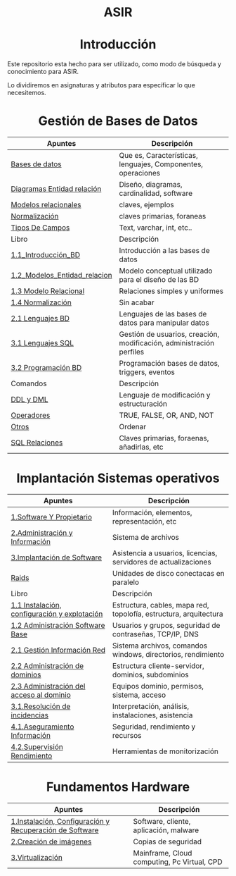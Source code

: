 <h1 align="center" > ASIR </h1>

<h1 align="center"> Introducción </h1>

Este repositorio esta hecho para ser utilizado, como modo de búsqueda y conocimiento para ASIR.

Lo dividiremos en asignaturas y atributos para específicar lo que necesitemos.

<h1 align="center"> Gestión de Bases de Datos </h1>

Apuntes | Descripción
--- | --- |
[Bases de datos](https://github.com/d4l1v3rd3/ASIR/blob/main/Gestión_BasesDatos/Apuntes%20/BD.md) | Que es, Características, lenguajes, Componentes, operaciones |
[Diagramas Entidad relación](https://github.com/d4l1v3rd3/ASIR/blob/main/Gestión_BasesDatos/Apuntes%20/Diagramas_Entidad_Relacion.md) | Diseño, diagramas, cardinalidad, software |
[Modelos relacionales](https://github.com/d4l1v3rd3/ASIR/blob/main/Gestión_BasesDatos/Apuntes%20/Modelos_Relacionales.md) | claves, ejemplos |
[Normalización](https://github.com/d4l1v3rd3/ASIR/blob/main/Gestión_BasesDatos/Apuntes%20/Normalización.md) | claves primarias, foraneas |
[Tipos De Campos](https://github.com/d4l1v3rd3/ASIR/blob/main/Gestión_BasesDatos/Apuntes%20/TiposCampos.md) | Text, varchar, int, etc.. |
Libro | Descripción
[1.1_Introducción_BD](https://github.com/d4l1v3rd3/ASIR/blob/main/Gestión_BasesDatos/Libro/1.1Introduccion_BD.md) | Introducción a las bases de datos |
[1.2_Modelos_Entidad_relacion](https://github.com/d4l1v3rd3/ASIR/blob/main/Gestión_BasesDatos/Libro/1.2.Modelo_Entidad_Relacion.md) | Modelo conceptual utilizado para el diseño de las BD |
[1.3 Modelo Relacional](https://github.com/d4l1v3rd3/ASIR/blob/main/Gestión_BasesDatos/Libro/1.3_Modelo_relacional.md) | Relaciones simples y uniformes |
[1.4 Normalización](https://github.com/d4l1v3rd3/ASIR/blob/main/Gestión_BasesDatos/Libro/1.4_Normalizacio(acabar).md) | Sin acabar |
[2.1 Lenguajes BD](https://github.com/d4l1v3rd3/ASIR/blob/main/Gestión_BasesDatos/Libro/2.1_Lenguajes_BD.md) | Lenguajes de las bases de datos para manipular datos |
[3.1 Lenguajes SQL](https://github.com/d4l1v3rd3/ASIR/blob/main/Gestión_BasesDatos/Libro/3.1_Lenguajes_SQL.md) | Gestión de usuarios, creación, modificación, administración perfiles |
[3.2 Programación BD](https://github.com/d4l1v3rd3/ASIR/blob/main/Gestión_BasesDatos/Libro/3.2_ProgramaciónBD.md) | Programación bases de datos, triggers, eventos |
Comandos | Descripción
[DDL y DML](https://github.com/d4l1v3rd3/ASIR/blob/main/Gestión_BasesDatos/Comandos/DDL_DML.md) | Lenguaje de modificación y estructuración |
[Operadores](https://github.com/d4l1v3rd3/ASIR/blob/main/Gestión_BasesDatos/Comandos/Operadores.md) | TRUE, FALSE, OR, AND, NOT |
[Otros](https://github.com/d4l1v3rd3/ASIR/blob/main/Gestión_BasesDatos/Comandos/Otros.md) | Ordenar |
[SQL Relaciones](https://github.com/d4l1v3rd3/ASIR/blob/main/Gestión_BasesDatos/Comandos/SQL_Relaciones.md) | Claves primarias, foraenas, añadirlas, etc |


<h1 align="center"> Implantación Sistemas operativos </h1>

Apuntes | Descripción |
--- | --- |
[1.Software Y Propietario](https://github.com/d4l1v3rd3/ASIR/blob/main/Implantación_SistemasOperativos/Apuntes/1_SoftwareYPropietario_BloqueI.md) | Información, elementos, representación, etc |
[2.Administración y Información](https://github.com/d4l1v3rd3/ASIR/blob/main/Implantación_SistemasOperativos/Apuntes/2_Administraciónyinformacion.md) | Sistema de archivos |
[3.Implantación de Software](https://github.com/d4l1v3rd3/ASIR/blob/main/Implantación_SistemasOperativos/Apuntes/3_Implatación_Software.md) | Asistencia a usuarios, licencias, servidores de actualizaciones |
[Raids](https://github.com/d4l1v3rd3/ASIR/blob/main/Implantación_SistemasOperativos/Apuntes/RAIDS.md) | Unidades de disco conectacas en paralelo |
Libro | Descripción |
[1.1 Instalación, configuración y explotación](https://github.com/d4l1v3rd3/ASIR/blob/main/Implantación_SistemasOperativos/Libro/T1_Instalación%2Cconfiguración_y_explotación_SI.md) | Estructura, cables, mapa red, topolofía, estructura, arquitectura |
[1.2 Administración Software Base](https://github.com/d4l1v3rd3/ASIR/blob/main/Implantación_SistemasOperativos/Libro/T1.2_Administracion_Softwarebase.md) | Usuarios y grupos, seguridad de contraseñas, TCP/IP, DNS |
[2.1 Gestión Información Red](https://github.com/d4l1v3rd3/ASIR/blob/main/Implantación_SistemasOperativos/Libro/T2_GestionInformacion_red.md) | Sistema archivos, comandos windows, directorios, rendimiento |
[2.2 Administración de dominios](https://github.com/d4l1v3rd3/ASIR/blob/main/Implantación_SistemasOperativos/Libro/T2.2_Administración%20de%20dominios.md) | Estructura cliente-servidor, dominios, subdominios |
[2.3 Administración del acceso al dominio](https://github.com/d4l1v3rd3/ASIR/blob/main/Implantación_SistemasOperativos/Libro/T2.3_Adminsitración_Acceso_Dominio.md) | Equipos dominio, permisos, sistema, acceso |
[3.1.Resolución de incidencias](https://github.com/d4l1v3rd3/ASIR/blob/main/Implantación_SistemasOperativos/Libro/T3_Resolución_Incidencias.md) | Interpretación, análisis, instalaciones, asistencia |
[4.1.Aseguramiento Información](https://github.com/d4l1v3rd3/ASIR/blob/main/Implantación_SistemasOperativos/Libro/T4_Aseguramiento_Informacion.md) | Seguridad, rendimiento y recursos |
[4.2.Supervisión Rendimiento](https://github.com/d4l1v3rd3/ASIR/blob/main/Implantación_SistemasOperativos/Libro/T4_Supervision_rendimiento.md) | Herramientas de monitorización |

<h1 align="center"> Fundamentos Hardware </h1>

Apuntes | Descripción |
--- | --- |
[1.Instalación, Configuración y Recuperación de Software](https://github.com/d4l1v3rd3/ASIR/blob/main/FundamentosHardware/Temario_NF1.md) | Software, cliente, aplicación, malware | 
[2.Creación de imágenes](https://github.com/d4l1v3rd3/ASIR/blob/main/FundamentosHardware/Temario_NF2.md) | Copias de seguridad |
[3.Virtualización](https://github.com/d4l1v3rd3/ASIR/blob/main/FundamentosHardware/Temario_NF3.md) | Mainframe, Cloud computing, Pc Virtual, CPD |
